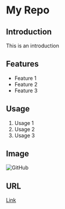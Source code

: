 # My Repo

## Introduction
This is an introduction

## Features
- Feature 1
- Feature 2
- Feature 3

## Usage
1. Usage 1
2. Usage 2
3. Usage 3

## Image
![GitHub](https://github.githubassets.com/assets/GitHub-Mark-ea2971cee799.png)

## URL
[Link](http://example.com)